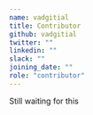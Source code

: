 ```yaml
---
name: vadgitial
title: Contributor
github: vadgitial
twitter: ""
linkedin: ""
slack: ""
joining_date: ""
role: "contributor"
---
```


Still waiting for this
